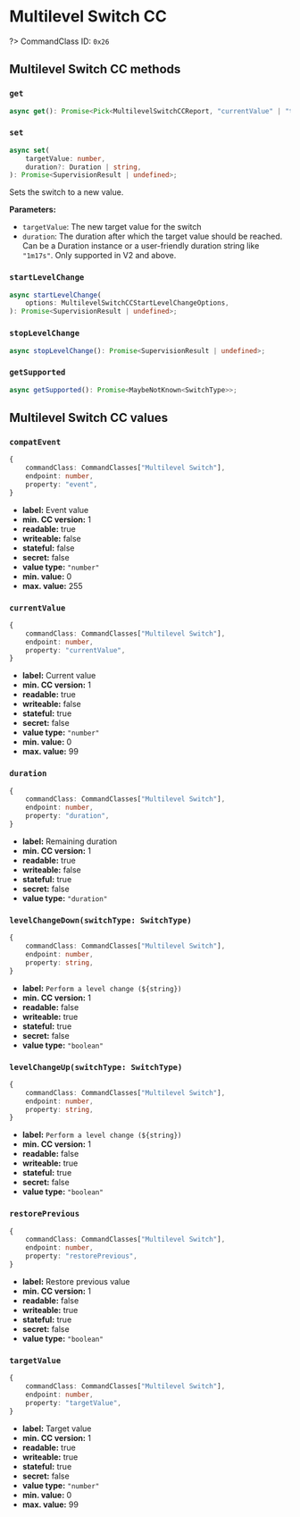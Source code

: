 # Multilevel Switch CC

?> CommandClass ID: `0x26`

## Multilevel Switch CC methods

### `get`

```ts
async get(): Promise<Pick<MultilevelSwitchCCReport, "currentValue" | "targetValue" | "duration"> | undefined>;
```

### `set`

```ts
async set(
	targetValue: number,
	duration?: Duration | string,
): Promise<SupervisionResult | undefined>;
```

Sets the switch to a new value.

**Parameters:**

-   `targetValue`: The new target value for the switch
-   `duration`: The duration after which the target value should be reached. Can be a Duration instance or a user-friendly duration string like `"1m17s"`. Only supported in V2 and above.

### `startLevelChange`

```ts
async startLevelChange(
	options: MultilevelSwitchCCStartLevelChangeOptions,
): Promise<SupervisionResult | undefined>;
```

### `stopLevelChange`

```ts
async stopLevelChange(): Promise<SupervisionResult | undefined>;
```

### `getSupported`

```ts
async getSupported(): Promise<MaybeNotKnown<SwitchType>>;
```

## Multilevel Switch CC values

### `compatEvent`

```ts
{
	commandClass: CommandClasses["Multilevel Switch"],
	endpoint: number,
	property: "event",
}
```

-   **label:** Event value
-   **min. CC version:** 1
-   **readable:** true
-   **writeable:** false
-   **stateful:** false
-   **secret:** false
-   **value type:** `"number"`
-   **min. value:** 0
-   **max. value:** 255

### `currentValue`

```ts
{
	commandClass: CommandClasses["Multilevel Switch"],
	endpoint: number,
	property: "currentValue",
}
```

-   **label:** Current value
-   **min. CC version:** 1
-   **readable:** true
-   **writeable:** false
-   **stateful:** true
-   **secret:** false
-   **value type:** `"number"`
-   **min. value:** 0
-   **max. value:** 99

### `duration`

```ts
{
	commandClass: CommandClasses["Multilevel Switch"],
	endpoint: number,
	property: "duration",
}
```

-   **label:** Remaining duration
-   **min. CC version:** 1
-   **readable:** true
-   **writeable:** false
-   **stateful:** true
-   **secret:** false
-   **value type:** `"duration"`

### `levelChangeDown(switchType: SwitchType)`

```ts
{
	commandClass: CommandClasses["Multilevel Switch"],
	endpoint: number,
	property: string,
}
```

-   **label:** `Perform a level change (${string})`
-   **min. CC version:** 1
-   **readable:** false
-   **writeable:** true
-   **stateful:** true
-   **secret:** false
-   **value type:** `"boolean"`

### `levelChangeUp(switchType: SwitchType)`

```ts
{
	commandClass: CommandClasses["Multilevel Switch"],
	endpoint: number,
	property: string,
}
```

-   **label:** `Perform a level change (${string})`
-   **min. CC version:** 1
-   **readable:** false
-   **writeable:** true
-   **stateful:** true
-   **secret:** false
-   **value type:** `"boolean"`

### `restorePrevious`

```ts
{
	commandClass: CommandClasses["Multilevel Switch"],
	endpoint: number,
	property: "restorePrevious",
}
```

-   **label:** Restore previous value
-   **min. CC version:** 1
-   **readable:** false
-   **writeable:** true
-   **stateful:** true
-   **secret:** false
-   **value type:** `"boolean"`

### `targetValue`

```ts
{
	commandClass: CommandClasses["Multilevel Switch"],
	endpoint: number,
	property: "targetValue",
}
```

-   **label:** Target value
-   **min. CC version:** 1
-   **readable:** true
-   **writeable:** true
-   **stateful:** true
-   **secret:** false
-   **value type:** `"number"`
-   **min. value:** 0
-   **max. value:** 99
